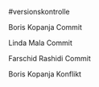 #versionskontrolle

Boris Kopanja Commit

Linda Mala Commit

Farschid Rashidi Commit

Boris Kopanja Konflikt